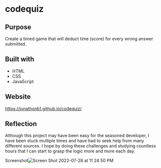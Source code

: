 # codequiz

## Purpose
Create a timed game that will deduct time (score) for every wrong answer submitted.  

## Built with
* HTML
* CSS
* JavaScript

## Website
https://jonathonb1.github.io/codequiz/

## Reflection
Although this project may have been easy for the seasoned developer, I have been stuck multiple times and have had to seek help from many different sources.  I hope by doing these challenges and studying countless hours that I can start to grasp the logic more and more each day.  

Screenshot![Screen Shot 2022-07-28 at 11 24 50 PM](https://user-images.githubusercontent.com/102259821/181696518-8342eb00-b7e1-4a65-ab66-e9ba9e92b89c.png)
